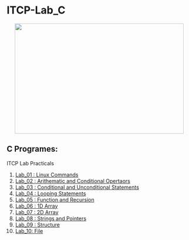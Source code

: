 # ITCP-Lab_C
<p align="center">
  <img width="460" height="300" src="https://www.google.com/imgres?imgurl=https%3A%2F%2Fimages.unsplash.com%2Fphoto-1515879218367-8466d910aaa4%3Fixlib%3Drb-1.2.1%26ixid%3DMnwxMjA3fDB8MHxzZWFyY2h8Mzl8fHByb2dyYW1taW5nfGVufDB8fDB8fA%253D%253D%26w%3D1000%26q%3D80&imgrefurl=https%3A%2F%2Funsplash.com%2Fs%2Fphotos%2Fprogramming&tbnid=u8x9A2EIJOSCIM&vet=12ahUKEwjzxfvdk5_xAhWXdn0KHaaHC7oQMygIegUIARDCAQ..i&docid=loFvT_05xv_DCM&w=1000&h=668&q=c%20code%20wallpaper%20hd&ved=2ahUKEwjzxfvdk5_xAhWXdn0KHaaHC7oQMygIegUIARDCAQ/460/300">
</p>

## C Programes:
ITCP Lab Practicals
1. [Lab_01 : Linux Commands](https://github.com/harshchouhan3122/ITCP-Lab_C/blob/master/Lab_01.md)
2. [Lab_02 : Arithematic and Conditional Opertaors](https://github.com/harshchouhan3122/ITCP-Lab_C/blob/master/Lab_02.c)
3. [Lab_03 : Conditional and Unconditional Statements](https://github.com/harshchouhan3122/ITCP-Lab_C/blob/master/Lab_03.c)
4. [Lab_04 : Looping Statements](https://github.com/harshchouhan3122/ITCP-Lab_C/blob/master/Lab_04.c)
5. [Lab_05 : Function and Recursion](https://github.com/harshchouhan3122/ITCP-Lab_C/blob/master/Lab_05.c)
6. [Lab_06 : 1D Array](https://github.com/harshchouhan3122/ITCP-Lab_C/blob/master/Lab_06.c)
7. [Lab_07 : 2D Array](https://github.com/harshchouhan3122/ITCP-Lab_C/blob/master/Lab_07.c)
8. [Lab_08 : Strings and Pointers](https://github.com/harshchouhan3122/ITCP-Lab_C/blob/master/Lab_08.c)
9. [Lab_09 : Structure](https://github.com/harshchouhan3122/ITCP-Lab_C/blob/master/Lab_09.c)
10. [Lab_10: File](https://github.com/harshchouhan3122/ITCP-Lab_C/blob/master/Lab_10.c)
